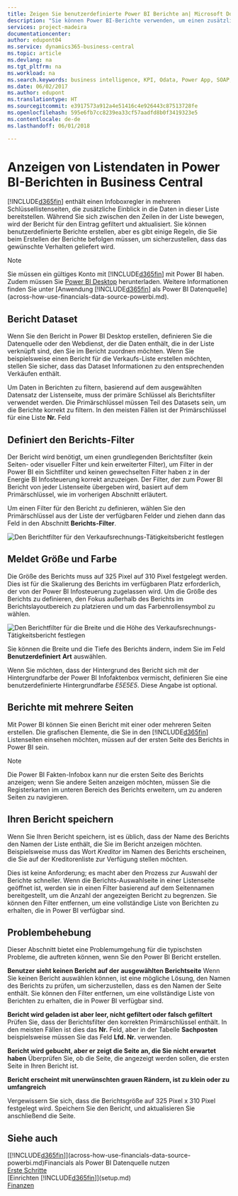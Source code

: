 ```yaml
---
title: Zeigen Sie benutzerdefinierte Power BI Berichte an| Microsoft Docs
description: "Sie können Power BI-Berichte verwenden, um einen zusätzlichen Einblick in Daten in Listen zu gewinnen."
services: project-madeira
documentationcenter: 
author: edupont04
ms.service: dynamics365-business-central
ms.topic: article
ms.devlang: na
ms.tgt_pltfrm: na
ms.workload: na
ms.search.keywords: business intelligence, KPI, Odata, Power App, SOAP, analysis
ms.date: 06/02/2017
ms.author: edupont
ms.translationtype: HT
ms.sourcegitcommit: e3917573a912a4e51416c4e926443c87513728fe
ms.openlocfilehash: 595e6fb7cc8239ea33cf57aadfd8b0f3419323e5
ms.contentlocale: de-de
ms.lasthandoff: 06/01/2018

---
```

# <a name="viewing-list-data-in-power-bi-reports-in-business-central"></a>Anzeigen von Listendaten in Power BI-Berichten in Business Central 
[!INCLUDE[d365fin](includes/d365fin_md.md)] enthält einen Infoboxregler in mehreren Schlüssellistenseiten, die zusätzliche Einblick in die Daten in dieser Liste bereitstellen. Während Sie sich zwischen den Zeilen in der Liste bewegen, wird der Bericht für den Eintrag gefiltert und aktualisiert. Sie können benutzerdefinierte Berichte erstellen, aber es gibt einige Regeln, die Sie beim Erstellen der Berichte befolgen müssen, um sicherzustellen, dass das gewünschte Verhalten geliefert wird.  

> [!NOTE]  
>   Sie müssen ein gültiges Konto mit [!INCLUDE[d365fin](includes/d365fin_md.md)] mit Power BI haben. Zudem müssen Sie [Power BI Desktop](https://powerbi.microsoft.com/en-us/desktop/) herunterladen. Weitere Informationen finden Sie unter [Anwendung [!INCLUDE[d365fin](includes/d365fin_md.md)] als Power BI Datenquelle](across-how-use-financials-data-source-powerbi.md).  

## <a name="report-data-set"></a>Bericht Dataset
Wenn Sie den Bericht in Power BI Desktop erstellen, definieren Sie die Datenquelle oder den Webdienst, der die Daten enthält, die in der Liste verknüpft sind, den Sie im Bericht zuordnen möchten. Wenn Sie beispielsweise einen Bericht für die Verkaufs-Liste erstellen möchten, stellen Sie sicher, dass das Dataset Informationen zu den entsprechenden Verkäufen enthält.  

Um Daten in Berichten zu filtern, basierend auf dem ausgewählten Datensatz der Listenseite, muss der primäre Schlüssel als Berichtsfilter verwendet werden. Die Primärschlüssel müssen Teil des Datasets sein, um die Berichte korrekt zu filtern. In den meisten Fällen ist der Primärschlüssel für eine Liste **Nr.** Feld  

## <a name="defining-the-report-filter"></a>Definiert den Berichts-Filter
Der Bericht wird benötigt, um einen grundlegenden Berichtsfilter (kein Seiten- oder visueller Filter und kein erweiterter Filter), um Filter in der Power BI ein Sichtfilter und keinen gewechselten Filter haben z in der Energie BI Infosteuerung korrekt anzuzeigen. Der Filter, der zum Power BI Bericht von jeder Listenseite übergeben wird, basiert auf dem Primärschlüssel, wie im vorherigen Abschnitt erläutert.  

Um einen Filter für den Bericht zu definieren, wählen Sie den Primärschlüssel aus der Liste der verfügbaren Felder und ziehen dann das Feld in den Abschnitt **Berichts-Filter**.  

![Den Berichtfilter für den Verkaufsrechnungs-Tätigkeitsbericht festlegen](./media/across-how-use-powerbi-reports-factbox/financials-powerbi-report-filter.png)

## <a name="report-size-and-color"></a>Meldet Größe und Farbe
Die Größe des Berichts muss auf 325 Pixel auf 310 Pixel festgelegt werden. Dies ist für die Skalierung des Berichts im verfügbaren Platz erforderlich, der von der Power BI Infosteuerung zugelassen wird. Um die Größe des Berichts zu definieren, den Fokus außerhalb des Berichts im Berichtslayoutbereich zu platzieren und um das Farbenrollensymbol zu wählen.

![Den Berichtfilter für die Breite und die Höhe des Verkaufsrechnungs-Tätigkeitsbericht festlegen](./media/across-how-use-powerbi-reports-factbox/financials-powerbi-report-sizing.png)

Sie können die Breite und die Tiefe des Berichts ändern, indem Sie im Feld **Benutzerdefiniert** **Art** auswählen.

Wenn Sie möchten, dass der Hintergrund des Bericht sich mit der Hintergrundfarbe der Power BI Infofaktenbox vermischt, definieren Sie eine benutzerdefinierte Hintergrundfarbe *E5E5E5*. Diese Angabe ist optional.  

## <a name="reports-with-multiple-pages"></a>Berichte mit mehrere Seiten
Mit Power BI können Sie einen Bericht mit einer oder mehreren Seiten erstellen. Die grafischen Elemente, die Sie in den [!INCLUDE[d365fin](includes/d365fin_md.md)] Listenseiten einsehen möchten, müssen auf der ersten Seite des Berichts in Power BI sein.  

> [!NOTE]  
>  Die Power BI Fakten-Infobox kann nur die ersten Seite des Berichts anzeigen; wenn Sie andere Seiten anzeigen möchten, müssen Sie die Registerkarten im unteren Bereich des Berichts erweitern, um zu anderen Seiten zu navigieren.  

## <a name="saving-your-report"></a>Ihren Bericht speichern

Wenn Sie Ihren Bericht speichern, ist es üblich, dass der Name des Berichts den Namen der Liste enthält, die Sie im Bericht anzeigen möchten. Beispielsweise muss das Wort *Kreditor* im Namen des Berichts erscheinen, die Sie auf der Kreditorenliste zur Verfügung stellen möchten.  

Dies ist keine Anforderung; es macht aber den Prozess zur Auswahl der Berichte schneller. Wenn die Berichts-Auswahlseite in einer Listenseite geöffnet ist, werden sie in einen Filter basierend auf dem Seitennamen bereitgestellt, um die Anzahl der angezeigten Bericht zu begrenzen.  Sie können den Filter entfernen, um eine vollständige Liste von Berichten zu erhalten, die in Power BI verfügbar sind.  

## <a name="troubleshooting"></a>Problembehebung
Dieser Abschnitt bietet eine Problemumgehung für die typischsten Probleme, die auftreten können, wenn Sie den Power BI Bericht erstellen.  

**Benutzer sieht keinen Bericht auf der ausgewählten Berichtseite** Wenn Sie keinen Bericht auswählen können, ist eine mögliche Lösung, den Namen des Berichts zu prüfen, um sicherzustellen, dass es den Namen der Seite enthält. Sie können den Filter entfernen, um eine vollständige Liste von Berichten zu erhalten, die in Power BI verfügbar sind.  

**Bericht wird geladen ist aber leer, nicht gefiltert oder falsch gefiltert** Prüfen Sie, dass der Berichtsfilter den korrekten Primärschlüssel enthält. In den meisten Fällen ist dies das **Nr.** Feld, aber in der Tabelle **Sachposten** beispielsweise müssen Sie das Feld **Lfd. Nr.** verwenden.

**Bericht wird gebucht, aber er zeigt die Seite an, die Sie nicht erwartet haben** Überprüfen Sie, ob die Seite, die angezeigt werden sollen, die ersten Seite in Ihren Bericht ist.  

**Bericht erscheint mit unerwünschten grauen Rändern, ist zu klein oder zu umfangreich**

Vergewissern Sie sich, dass die Berichtsgröße auf 325 Pixel x 310 Pixel festgelegt wird. Speichern Sie den Bericht, und aktualisieren Sie anschließend die Seite.  

## <a name="see-also"></a>Siehe auch
[[!INCLUDE[d365fin](includes/d365fin_md.md)]](across-how-use-financials-data-source-powerbi.md)Financials als Power BI Datenquelle nutzen  
[Erste Schritte](product-get-started.md)    
[Einrichten [!INCLUDE[d365fin](includes/d365fin_md.md)]](setup.md)    
[Finanzen](finance.md)  

